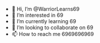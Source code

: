 - 👋 Hi, I’m @WarriorLearns69
- 👀 I’m interested in 69
- 🌱 I’m currently learning 69
- 💞️ I’m looking to collaborate on 69
- 📫 How to reach me 6969696969


<!---
WarriorLearns69/WarriorLearns69 is a ✨ special ✨ repository because its `README.md` (this file) appears on your GitHub profile.
You can click the Preview link to take a look at your changes.
--->
